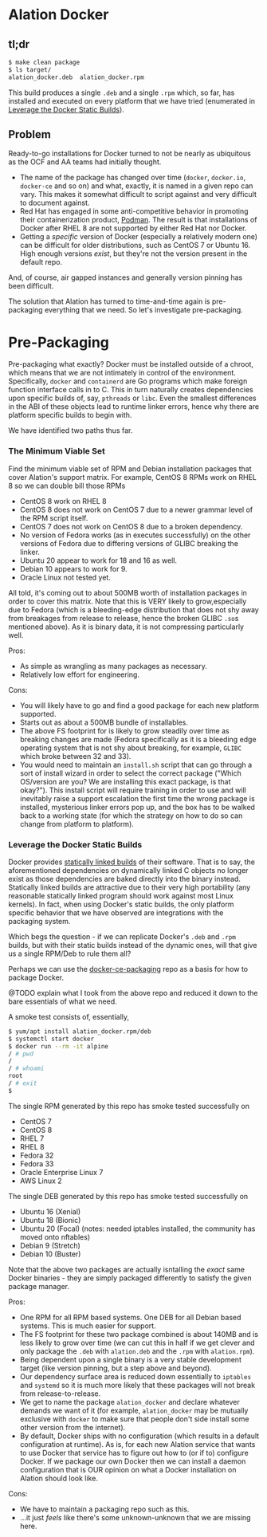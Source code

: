 # Alation Docker

## tl;dr

```bash
$ make clean package
$ ls target/
alation_docker.deb  alation_docker.rpm
```

This build produces a single `.deb` and a single `.rpm` which, so far, has installed and executed on every platform that we have tried (enumerated in [Leverage the Docker Static Builds](#matrix)).

## Problem
Ready-to-go installations for Docker turned to not be nearly as ubiquitous as the OCF and AA teams had initially thought.

* The name of the package has changed over time (`docker`, `docker.io`, `docker-ce` and so on) and what, exactly, it is named in a given repo can vary. This makes it somewhat difficult to script against and very difficult to document against.
* Red Hat has engaged in some anti-competitive behavior in promoting their containerization product, [Podman](https://podman.io/). The result is that installations of Docker after RHEL 8 are not supported by either Red Hat nor Docker.
* Getting a _specific_ version of Docker (especially a relatively modern one) can be difficult for older distributions, such as CentOS 7 or Ubuntu 16. High enough versions _exist_, but  they're not the version present in the default repo.

And, of course, air gapped instances and generally version pinning has been difficult.

The solution that Alation has turned to time-and-time again is pre-packaging everything that we need. So let's investigate pre-packaging.

# Pre-Packaging

Pre-packaging what exactly? Docker must be installed outside of a chroot, which means that we are not intimately in control of the environment. Specifically, `docker` and `containerd` are Go programs which make foreign function interface calls in to C. This in turn naturally creates dependencies upon specific builds of, say, `pthreads` or `libc`. Even the smallest differences in the ABI of these objects lead to runtime linker errors, hence why there are platform specific builds to begin with.

We have identified two paths thus far.

### The Minimum Viable Set

Find the minimum viable set of RPM and Debian installation packages that cover Alation's support matrix. For example, CentOS 8 RPMs work on RHEL 8 so we can double bill those RPMs

* CentOS 8 work on RHEL 8
* CentOS 8 does not work on CentOS 7 due to a newer grammar level of the RPM script itself.
* CentOS 7 does not work on CentOS 8 due to a broken dependency.
* No version of Fedora works (as in executes successfully) on the other versions of Fedora due to differing versions of GLIBC breaking the linker.
* Ubuntu 20 appear to work for 18 and 16 as well.
* Debian 10 appears to work for 9.
* Oracle Linux not tested yet.

All told, it's coming out to about 500MB worth of installation packages in order to cover this matrix. Note that this is VERY likely to grow,especially due to Fedora (which is a bleeding-edge distribution that does not shy away from breakages from release to release, hence the broken GLIBC `.so`s mentioned above). As it is binary data, it is not compressing particularly well.

Pros:

* As simple as wrangling as many packages as necessary.
* Relatively low effort for engineering.


Cons:
* You will likely have to go and find a good package for each new platform supported.
* Starts out as about a 500MB bundle of installables.
* The above FS footprint for is likely to grow steadily over time as breaking changes are made (Fedora specifically as it is a bleeding edge operating system that is not shy about breaking, for example, `GLIBC` which broke between 32 and 33).
* You would need to maintain an `install.sh` script that can go through a sort of install wizard in order to select the correct package ("Which OS/version are you? We are installing this exact package, is that okay?"). This install script will require training in order to use and will inevitably raise a support escalation the first time the wrong package is installed, mysterious linker errors pop up, and the box has to be walked back to a working state (for which the strategy on how to do so can change from platform to platform).

### Leverage the Docker Static Builds

Docker provides [statically linked builds](https://download.docker.com/linux/static/stable/x86_64/) of their software. That is to say, the aforementioned dependencies on dynamically linked C objects no longer exist as those dependencies are baked directly into the binary instead. Statically linked builds are attractive due to their very high portability (any reasonable statically linked program should work against most Linux kernels). In fact, when using Docker's static builds, the only platform specific behavior that we have observed are integrations with the packaging system.

Which begs the question - if we can replicate Docker's `.deb` and `.rpm` builds, but with their static builds instead of the dynamic ones, will that give us a single RPM/Deb to rule them all?

Perhaps we can use the [docker-ce-packaging](https://github.com/docker/docker-ce-packaging) repo as a basis for how to package Docker.

@TODO explain what I took from the above repo and reduced it down to the bare essentials of what we need.

A smoke test consists of, essentially,

```bash
$ yum/apt install alation_docker.rpm/deb
$ systemctl start docker
$ docker run --rm -it alpine
/ # pwd
/
/ # whoami
root
/ # exit
$
```
<a name="matrix"></a>
The single RPM generated by this repo has smoke tested successfully on

* CentOS 7
* CentOS 8
* RHEL 7
* RHEL 8
* Fedora 32
* Fedora 33
* Oracle Enterprise Linux 7
* AWS Linux 2

The single DEB generated by this repo has smoke tested successfully on

* Ubuntu 16 (Xenial)
* Ubuntu 18 (Bionic)
* Ubuntu 20 (Focal) (notes: needed iptables installed, the community has moved onto nftables)
* Debian 9 (Stretch)
* Debian 10 (Buster)

Note that the above two packages are actually isntalling the _exact_ same Docker binaries - they are simply packaged differently to satisfy the given package manager.

Pros:
* One RPM for all RPM based systems. One DEB for all Debian based systems. This is much easier for support.
* The FS footprint for these two package combined is about 140MB and is less likely to grow over time (we can cut this in half if we get clever and only package the `.deb` with `alation.deb` and the `.rpm` with `alation.rpm`).
* Being dependent upon a single binary is a very stable development target (like version pinning, but a step above and beyond).
* Our dependency surface area is reduced down essentially to `iptables` and `systemd` so it is much more likely that these packages will not break from release-to-release.
* We get to name the package `alation_docker` and declare whatever demands we want of it (for example, `alation_docker` may be mutually exclusive with `docker` to make sure that people don't side install some other version from the internet).
* By default, Docker ships with no configuration (which results in a default configuration at runtime). As is, for each new Alation service that wants to use Docker that service has to figure out how to (or if to) configure Docker. If we package our own Docker then we can install a daemon configuration that is OUR opinion on what a Docker installation on Alation should look like.

Cons:
* We have to maintain a packaging repo such as this.
* ...it just _feels_ like there's some unknown-unknown that we are missing here.